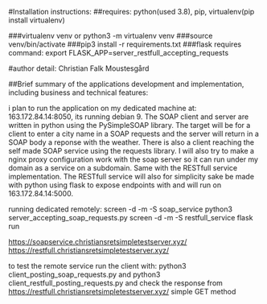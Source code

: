 #Installation instructions:
##requires: python(used 3.8), pip, virtualenv(pip install virtualenv)

###virtualenv venv or python3 -m virtualenv venv
###source venv/bin/activate
###pip3 install -r requirements.txt
###flask requires command: export FLASK_APP=server_restfull_accepting_requests

#author detail: Christian Falk Moustesgård

##Brief summary of the applications development and implementation, including business and technical features:

i plan to run the application on my dedicated machine at: 163.172.84.14:8050, its running debian 9. 
The SOAP client and server are written in python using the PySimpleSOAP library. The target will be for a client to enter a city name in a SOAP requests and the server will return in a SOAP body a reponse with the weather. There is also
a client reaching the self made SOAP service using the requests library.
I will also try to make a nginx proxy configuration work with the soap server so it can run under my domain as a service on a subdomain. Same with the RESTfull service implementation.
The RESTfull service will also for simplicity sake be made with python using flask to expose endpoints with and will run on 163.172.84.14:5000.

running dedicated remotely: screen -d -m -S soap_service python3 server_accepting_soap_requests.py
                            screen -d -m -S restfull_service flask run

https://soapservice.christiansretsimpletestserver.xyz/
https://restfull.christiansretsimpletestserver.xyz/

to test the remote service run the client with: python3 client_posting_soap_requests.py and python3 
client_restfull_posting_requests.py and check the response from https://restfull.christiansretsimpletestserver.xyz/ simple GET method

